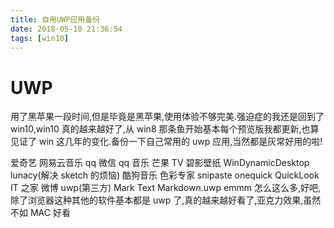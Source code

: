 ```yaml
---
title: 自用UWP应用备份
date: 2018-05-10 21:36:54
tags: [win10]
---
```


# UWP

用了黑苹果一段时间,但是毕竟是黑苹果,使用体验不够完美.强迫症的我还是回到了 win10,win10 真的越来越好了,从 win8 那条鱼开始基本每个预览版我都更新,也算见证了 win 这几年的变化.备份一下自己常用的 uwp 应用,当然都是灰常好用的啦!

爱奇艺
网易云音乐
qq
微信
qq 音乐
芒果 TV
碧影壁纸
WinDynamicDesktop
lunacy(解决 sketch 的烦恼)
酷狗音乐
色彩专家
snipaste
onequick
QuickLook
IT 之家
微博 uwp(第三方)
Mark Text
Markdown.uwp
emmm 怎么这么多,好吧,除了浏览器这种其他的软件基本都是 uwp 了,真的越来越好看了,亚克力效果,虽然不如 MAC 好看
